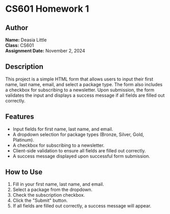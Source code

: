 # CS601 Homework 1

## Author
**Name:** Deasia Little  
**Class:** CS601  
**Assignment Date:** November 2, 2024  

## Description
This project is a simple HTML form that allows users to input their first name, last name, email, and select a package type. The form also includes a checkbox for subscribing to a newsletter. Upon submission, the form validates the input and displays a success message if all fields are filled out correctly.

## Features
- Input fields for first name, last name, and email.
- A dropdown selection for package types (Bronze, Silver, Gold, Platinum).
- A checkbox for subscribing to a newsletter.
- Client-side validation to ensure all fields are filled out correctly.
- A success message displayed upon successful form submission.

## How to Use
1. Fill in your first name, last name, and email.
2. Select a package from the dropdown.
3. Check the subscription checkbox.
4. Click the "Submit" button.
5. If all fields are filled out correctly, a success message will appear.